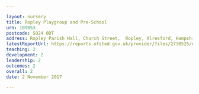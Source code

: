 ```yaml
---

layout: nursery
title: Ropley Playgroup and Pre-School
urn: 109853
postcode: SO24 0DT
address: Ropley Parish Hall, Church Street,  Ropley, Alresford, Hampshire, SO24 0DT
latestReportUrl: https://reports.ofsted.gov.uk/provider/files/2738525/urn/109853.pdf
teaching: 2
development: 2
leadership: 2
outcomes: 2
overall: 2
date: 2 November 2017

---
```

